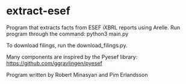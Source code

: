 # extract-esef
Program that extracts facts from ESEF iXBRL reports using Arelle.
Run program through the command:
python3 main.py

To download filings, run the download_filings.py.

Many components are inspired by the Pyesef library: https://github.com/ggravlingen/pyesef

Program written by Robert Minasyan and Pim Erlandsson
